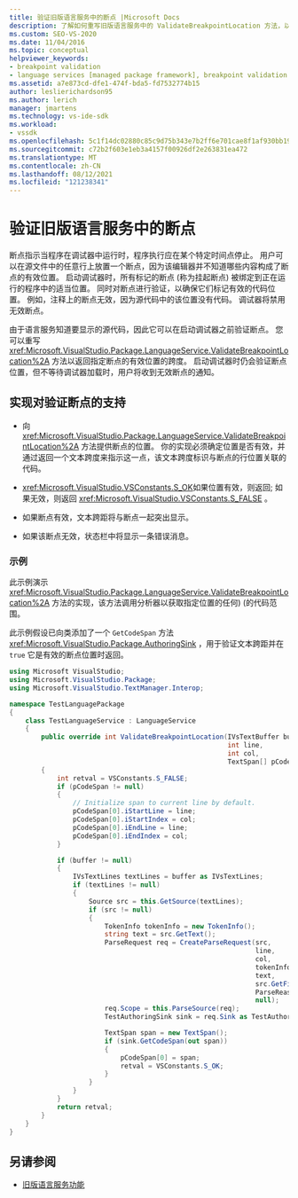 ```yaml
---
title: 验证旧版语言服务中的断点 |Microsoft Docs
description: 了解如何重写旧版语言服务中的 ValidateBreakpointLocation 方法，以便在启动调试器之前验证断点。
ms.custom: SEO-VS-2020
ms.date: 11/04/2016
ms.topic: conceptual
helpviewer_keywords:
- breakpoint validation
- language services [managed package framework], breakpoint validation
ms.assetid: a7e873cd-dfe1-474f-bda5-fd7532774b15
author: leslierichardson95
ms.author: lerich
manager: jmartens
ms.technology: vs-ide-sdk
ms.workload:
- vssdk
ms.openlocfilehash: 5c1f14dc02880c85c9d75b343e7b2ff6e701cae8f1af930bb190df855219c1ec
ms.sourcegitcommit: c72b2f603e1eb3a4157f00926df2e263831ea472
ms.translationtype: MT
ms.contentlocale: zh-CN
ms.lasthandoff: 08/12/2021
ms.locfileid: "121238341"
---
```

# <a name="validating-breakpoints-in-a-legacy-language-service"></a>验证旧版语言服务中的断点
断点指示当程序在调试器中运行时，程序执行应在某个特定时间点停止。 用户可以在源文件中的任意行上放置一个断点，因为该编辑器并不知道哪些内容构成了断点的有效位置。 启动调试器时，所有标记的断点 (称为挂起断点) 被绑定到正在运行的程序中的适当位置。 同时对断点进行验证，以确保它们标记有效的代码位置。 例如，注释上的断点无效，因为源代码中的该位置没有代码。 调试器将禁用无效断点。

 由于语言服务知道要显示的源代码，因此它可以在启动调试器之前验证断点。 您可以重写 <xref:Microsoft.VisualStudio.Package.LanguageService.ValidateBreakpointLocation%2A> 方法以返回指定断点的有效位置的跨度。 启动调试器时仍会验证断点位置，但不等待调试器加载时，用户将收到无效断点的通知。

## <a name="implementing-support-for-validating-breakpoints"></a>实现对验证断点的支持

- 向 <xref:Microsoft.VisualStudio.Package.LanguageService.ValidateBreakpointLocation%2A> 方法提供断点的位置。 你的实现必须确定位置是否有效，并通过返回一个文本跨度来指示这一点，该文本跨度标识与断点的行位置关联的代码。

- <xref:Microsoft.VisualStudio.VSConstants.S_OK>如果位置有效，则返回; 如果无效，则返回 <xref:Microsoft.VisualStudio.VSConstants.S_FALSE> 。

- 如果断点有效，文本跨距将与断点一起突出显示。

- 如果该断点无效，状态栏中将显示一条错误消息。

### <a name="example"></a>示例
 此示例演示 <xref:Microsoft.VisualStudio.Package.LanguageService.ValidateBreakpointLocation%2A> 方法的实现，该方法调用分析器以获取指定位置的任何)  (的代码范围。

 此示例假设已向类添加了一个 `GetCodeSpan` 方法 <xref:Microsoft.VisualStudio.Package.AuthoringSink> ，用于验证文本跨距并在 `true` 它是有效的断点位置时返回。

```csharp
using Microsoft VisualStudio;
using Microsoft.VisualStudio.Package;
using Microsoft.VisualStudio.TextManager.Interop;

namespace TestLanguagePackage
{
    class TestLanguageService : LanguageService
    {
        public override int ValidateBreakpointLocation(IVsTextBuffer buffer,
                                                       int line,
                                                       int col,
                                                       TextSpan[] pCodeSpan)
        {
            int retval = VSConstants.S_FALSE;
            if (pCodeSpan != null)
            {
                // Initialize span to current line by default.
                pCodeSpan[0].iStartLine = line;
                pCodeSpan[0].iStartIndex = col;
                pCodeSpan[0].iEndLine = line;
                pCodeSpan[0].iEndIndex = col;
            }

            if (buffer != null)
            {
                IVsTextLines textLines = buffer as IVsTextLines;
                if (textLines != null)
                {
                    Source src = this.GetSource(textLines);
                    if (src != null)
                    {
                        TokenInfo tokenInfo = new TokenInfo();
                        string text = src.GetText();
                        ParseRequest req = CreateParseRequest(src,
                                                              line,
                                                              col,
                                                              tokenInfo,
                                                              text,
                                                              src.GetFilePath(),
                                                              ParseReason.CodeSpan,
                                                              null);
                        req.Scope = this.ParseSource(req);
                        TestAuthoringSink sink = req.Sink as TestAuthoringSink;

                        TextSpan span = new TextSpan();
                        if (sink.GetCodeSpan(out span))
                        {
                            pCodeSpan[0] = span;
                            retval = VSConstants.S_OK;
                        }
                    }
                }
            }
            return retval;
        }
    }
}
```

## <a name="see-also"></a>另请参阅
- [旧版语言服务功能](../../extensibility/internals/legacy-language-service-features1.md)
